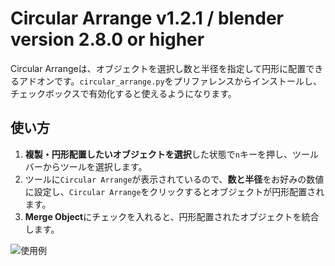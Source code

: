 # Circular Arrange v1.2.1 / blender version 2.8.0 or higher

Circular Arrangeは、オブジェクトを選択し数と半径を指定して円形に配置できるアドオンです。`circular_arrange.py`をプリファレンスからインストールし、チェックボックスで有効化すると使えるようになります。

## 使い方

1. **複製・円形配置したいオブジェクトを選択**した状態で`n`キーを押し、ツールバーからツールを選択します。
2. ツールに`Circular Arrange`が表示されているので、**数と半径**をお好みの数値に設定し、`Circular Arrange`をクリックするとオブジェクトが円形配置されます。
3. **Merge Object**にチェックを入れると、円形配置されたオブジェクトを統合します。

![使用例](https://i.ibb.co/rvhKPk0/sampleimage01.png)

